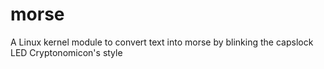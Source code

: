 # morse
A Linux kernel module to convert text into morse by blinking the capslock LED Cryptonomicon's style
